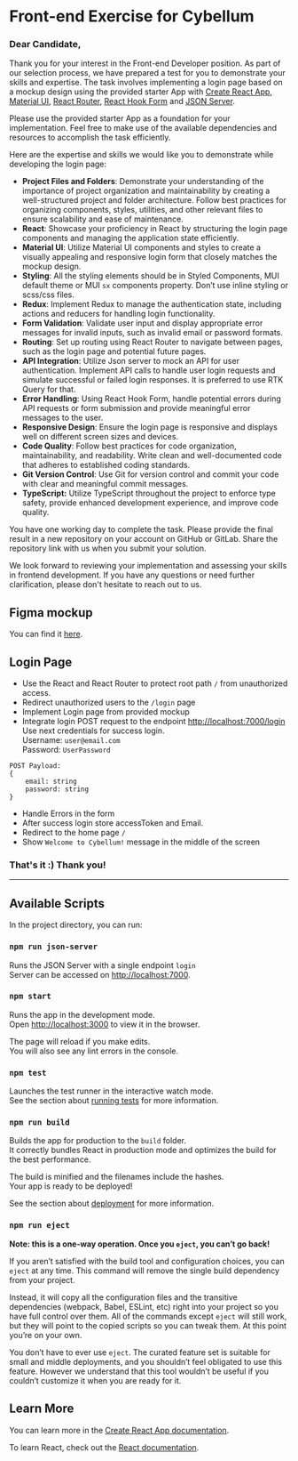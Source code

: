 # Front-end Exercise for Cybellum


### Dear Candidate,

Thank you for your interest in the Front-end Developer position. As part of our selection process, 
we have prepared a test for you to demonstrate your skills and expertise. 
The task involves implementing a login page based on a mockup design using the provided 
starter App with [Create React App](https://github.com/facebook/create-react-app), [Material UI](https://mui.com/core/), [React Router](https://reactrouter.com/en/main/start/tutorial), [React Hook Form](https://react-hook-form.com/) and [JSON Server](https://github.com/typicode/json-server).

Please use the provided starter App as a foundation for your implementation. Feel free to make use of the available dependencies and resources to accomplish the task efficiently.

Here are the expertise and skills we would like you to demonstrate while developing the login page:

* **Project Files and Folders**: Demonstrate your understanding of the importance of project organization and maintainability by creating a well-structured project and folder architecture. Follow best practices for organizing components, styles, utilities, and other relevant files to ensure scalability and ease of maintenance.
* **React**: Showcase your proficiency in React by structuring the login page components and managing the application state efficiently.
* **Material UI**: Utilize Material UI components and styles to create a visually appealing and responsive login form that closely matches the mockup design.
* **Styling**: All the styling elements should be in Styled Components, MUI default theme or MUI `sx` components property. Don’t use inline styling or scss/css files.
* **Redux**: Implement Redux to manage the authentication state, including actions and reducers for handling login functionality.
* **Form Validation**: Validate user input and display appropriate error messages for invalid inputs, such as invalid email or password formats.
* **Routing**: Set up routing using React Router to navigate between pages, such as the login page and potential future pages.
* **API Integration**: Utilize Json server to mock an API for user authentication. Implement API calls to handle user login requests and simulate successful or failed login responses. 
It is preferred  to use RTK Query for that.
* **Error Handling**: Using React Hook Form, handle potential errors during API requests or form submission and provide meaningful error messages to the user.
* **Responsive Design**: Ensure the login page is responsive and displays well on different screen sizes and devices.
* **Code Quality**: Follow best practices for code organization, maintainability, and readability. Write clean and well-documented code that adheres to established coding standards.
* **Git Version Control**: Use Git for version control and commit your code with clear and meaningful commit messages.
* **TypeScript:** Utilize TypeScript throughout the project to enforce type safety, provide enhanced development experience, and improve code quality.

You have one working day to complete the task. Please provide the final result in a new repository on your account on GitHub or GitLab. Share the repository link with us when you submit your solution.

We look forward to reviewing your implementation and assessing your skills in frontend development. If you have any questions or need further clarification, please don't hesitate to reach out to us. 

## Figma mockup

You can find it [here](https://www.figma.com/file/bBRBq0jMSO3JBzWTdhNvA4/FE-developer-exercise?type=design&node-id=103%3A181&t=fNNEhlXUEPRfZnD4-1).

## Login Page

* Use the React and React Router to protect root path `/` from unauthorized access.
* Redirect unauthorized users to the `/login` page
* Implement Login page from provided mockup
* Integrate login POST request to the endpoint [http://localhost:7000/login](http://localhost:7000/login)\
Use next credentials for success login.\
Username: `user@email.com`\
Password: `UserPassword`

```
POST Payload:
{
    email: string
    password: string
}
```
* Handle Errors in the form
* After success login store accessToken and Email. 
* Redirect to the home page `/`
* Show `Welcome to Cybellum!` message in the middle of the screen

### That's it :) Thank you!

________________________________

## Available Scripts

In the project directory, you can run:

### `npm run json-server`

Runs the JSON Server with a single endpoint `login`\
Server can be accessed on [http://localhost:7000](http://localhost:7000).

### `npm start`

Runs the app in the development mode.\
Open [http://localhost:3000](http://localhost:3000) to view it in the browser.

The page will reload if you make edits.\
You will also see any lint errors in the console.

### `npm test`

Launches the test runner in the interactive watch mode.\
See the section about [running tests](https://facebook.github.io/create-react-app/docs/running-tests) for more information.

### `npm run build`

Builds the app for production to the `build` folder.\
It correctly bundles React in production mode and optimizes the build for the best performance.

The build is minified and the filenames include the hashes.\
Your app is ready to be deployed!

See the section about [deployment](https://facebook.github.io/create-react-app/docs/deployment) for more information.

### `npm run eject`

**Note: this is a one-way operation. Once you `eject`, you can’t go back!**

If you aren’t satisfied with the build tool and configuration choices, you can `eject` at any time. This command will remove the single build dependency from your project.

Instead, it will copy all the configuration files and the transitive dependencies (webpack, Babel, ESLint, etc) right into your project so you have full control over them. All of the commands except `eject` will still work, but they will point to the copied scripts so you can tweak them. At this point you’re on your own.

You don’t have to ever use `eject`. The curated feature set is suitable for small and middle deployments, and you shouldn’t feel obligated to use this feature. However we understand that this tool wouldn’t be useful if you couldn’t customize it when you are ready for it.

## Learn More

You can learn more in the [Create React App documentation](https://facebook.github.io/create-react-app/docs/getting-started).

To learn React, check out the [React documentation](https://reactjs.org/).
